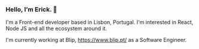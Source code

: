 ### Hello, I’m Erick. 👋

I'm a Front-end developer based in Lisbon, Portugal. I'm interested in React, Node JS and all the ecosystem around it.

I'm currently working at Blip, https://www.blip.pt/ as a Software Engineer.

<!--
**erickserra/erickserra** is a ✨ _special_ ✨ repository because its `README.md` (this file) appears on your GitHub profile.

Here are some ideas to get you started:

- 🔭 I’m currently working on ...
- 🌱 I’m currently learning ...
- 👯 I’m looking to collaborate on ...
- 🤔 I’m looking for help with ...
- 💬 Ask me about ...
- 📫 How to reach me: ...
- 😄 Pronouns: ...
- ⚡ Fun fact: ...
-->
